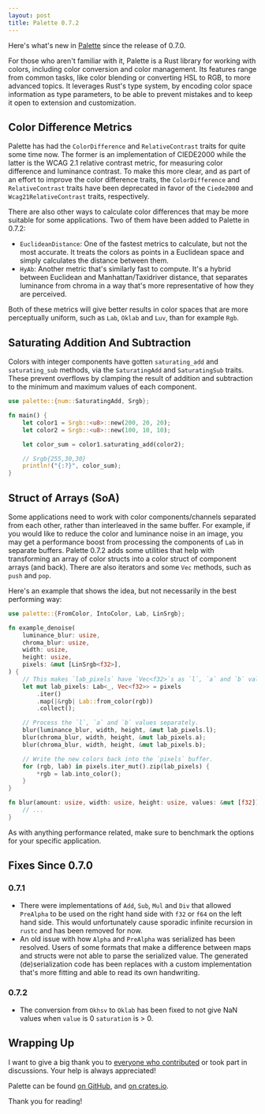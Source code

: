 ```yaml
---
layout: post
title: Palette 0.7.2
---
```


Here's what's new in [Palette][palette_crates] since the release of 0.7.0.

For those who aren't familiar with it, Palette is a Rust library for working with colors, including color conversion and color management. Its features range from common tasks, like color blending or converting HSL to RGB, to more advanced topics. It leverages Rust's type system, by encoding color space information as type parameters, to be able to prevent mistakes and to keep it open to extension and customization.

## Color Difference Metrics

Palette has had the `ColorDifference` and `RelativeContrast` traits for quite some time now. The former is an implementation of CIEDE2000 while the latter is the WCAG 2.1 relative contrast metric, for measuring color difference and luminance contrast. To make this more clear, and as part of an effort to improve the color difference traits, the `ColorDifference` and `RelativeContrast` traits have been deprecated in favor of the `Ciede2000` and `Wcag21RelativeContrast` traits, respectively.

There are also other ways to calculate color differences that may be more suitable for some applications. Two of them have been added to Palette in 0.7.2:

* `EuclideanDistance`: One of the fastest metrics to calculate, but not the most accurate. It treats the colors as points in a Euclidean space and simply calculates the distance between them.
* `HyAb`: Another metric that's similarly fast to compute. It's a hybrid between Euclidean and Manhattan/Taxidriver distance, that separates luminance from chroma in a way that's more representative of how they are perceived.

Both of these metrics will give better results in color spaces that are more perceptually uniform, such as `Lab`, `Oklab` and `Luv`, than for example `Rgb`.

## Saturating Addition And Subtraction

Colors with integer components have gotten `saturating_add` and `saturating_sub` methods, via the `SaturatingAdd` and `SaturatingSub` traits. These prevent overflows by clamping the result of addition and subtraction to the minimum and maximum values of each component.

```rust
use palette::{num::SaturatingAdd, Srgb};

fn main() {
    let color1 = Srgb::<u8>::new(200, 20, 20);
    let color2 = Srgb::<u8>::new(100, 10, 10);

    let color_sum = color1.saturating_add(color2);

    // Srgb{255,30,30}
    println!("{:?}", color_sum);
}
```

## Struct of Arrays (SoA)

Some applications need to work with color components/channels separated from each other, rather than interleaved in the same buffer. For example, if you would like to reduce the color and luminance noise in an image, you may get a performance boost from processing the components of `Lab` in separate buffers. Palette 0.7.2 adds some utilities that help with transforming an array of color structs into a color struct of component arrays (and back). There are also iterators and some `Vec` methods, such as `push` and `pop`.

Here's an example that shows the idea, but not necessarily in the best performing way:

```rust
use palette::{FromColor, IntoColor, Lab, LinSrgb};

fn example_denoise(
    luminance_blur: usize,
    chroma_blur: usize,
    width: usize,
    height: usize,
    pixels: &mut [LinSrgb<f32>],
) {
    // This makes `lab_pixels` have `Vec<f32>`s as `l`, `a` and `b` values.
    let mut lab_pixels: Lab<_, Vec<f32>> = pixels
        .iter()
        .map(|&rgb| Lab::from_color(rgb))
        .collect();

    // Process the `l`, `a` and `b` values separately.
    blur(luminance_blur, width, height, &mut lab_pixels.l);
    blur(chroma_blur, width, height, &mut lab_pixels.a);
    blur(chroma_blur, width, height, &mut lab_pixels.b);

    // Write the new colors back into the `pixels` buffer.
    for (rgb, lab) in pixels.iter_mut().zip(lab_pixels) {
        *rgb = lab.into_color();
    }
}

fn blur(amount: usize, width: usize, height: usize, values: &mut [f32]) {
    // ...
}
```

As with anything performance related, make sure to benchmark the options for your specific application.

## Fixes Since 0.7.0

### 0.7.1

* There were implementations of `Add`, `Sub`, `Mul` and `Div` that allowed `PreAlpha` to be used on the right hand side with `f32` or `f64` on the left hand side. This would unfortunately cause sporadic infinite recursion in `rustc` and has been removed for now.
* An old issue with how `Alpha` and `PreAlpha` was serialized has been resolved. Users of some formats that make a difference between maps and structs were not able to parse the serialized value. The generated (de)serialization code has been replaces with a custom implementation that's more fitting and able to read its own handwriting.

### 0.7.2

* The conversion from `Okhsv` to `Oklab` has been fixed to not give NaN values when `value` is 0 `saturation` is > 0.

## Wrapping Up

I want to give a big thank you to [everyone who contributed][contributors] or took part in discussions. Your help is always appreciated!

Palette can be found [on GitHub][palette_git], and [on crates.io][palette_crates].

Thank you for reading!

[palette_crates]: https://crates.io/crates/palette
[palette_git]: https://github.com/Ogeon/palette
[contributors]: https://github.com/Ogeon/palette/graphs/contributors?from=2023-04-10&to=2023-05-21
